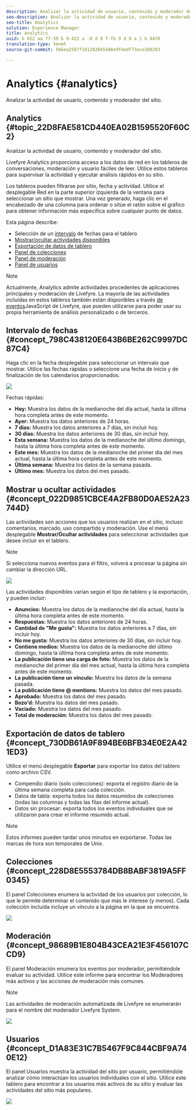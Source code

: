 ```yaml
---
description: Analizar la actividad de usuario, contenido y moderador del sitio.
seo-description: Analizar la actividad de usuario, contenido y moderador del sitio.
seo-title: Analytics
solution: Experience Manager
title: Analytics
uuid: b 022 aa 77-59 b 9-422 a -8 d 9 f-fb 9 d 8 a 1 b 0478
translation-type: tm+mt
source-git-commit: 566ea2587f101202045488e9f4edf73ece100293

---
```



# Analytics  {#analytics}

Analizar la actividad de usuario, contenido y moderador del sitio.

## Analytics  {#topic_22D8FAE581CD440EA02B1595520F60C2}

Analizar la actividad de usuario, contenido y moderador del sitio.

Livefyre Analytics proporciona acceso a los datos de red en los tableros de conversaciones, moderación y usuario fáciles de leer. Utilice estos tableros para supervisar la actividad y ejecutar análisis rápidos en su sitio.

Los tableros pueden filtrarse por sitio, fecha y actividad. Utilice el desplegable Red en la parte superior izquierda de la ventana para seleccionar un sitio que mostrar. Una vez generado, haga clic en el encabezado de una columna para ordenar o sitúe el ratón sobre el gráfico para obtener información más específica sobre cualquier punto de datos.

Esta página describe:

* Selección de un [intervalo](https://answers.livefyre.com/livefyre-studio-version-1/studio/analytics/#DateRange) de fechas para el tablero
* [Mostrar/ocultar actividades disponibles](https://answers.livefyre.com/livefyre-studio-version-1/studio/analytics/#ShowHideActivities)
* [Exportación de datos de tablero](https://answers.livefyre.com/livefyre-studio-version-1/studio/analytics/#ExportDashboardData)
* [Panel de colecciones](https://answers.livefyre.com/livefyre-studio-version-1/studio/analytics/#CollectionsDashboard)
* [Panel de moderación](https://answers.livefyre.com/livefyre-studio-version-1/studio/analytics/#ModerationDashboard)
* [Panel de usuarios](https://answers.livefyre.com/livefyre-studio-version-1/studio/analytics/#UsersDashboard)

>[!NOTE]
>
>Actualmente, Analytics admite actividades procedentes de aplicaciones principales y moderación de Livefyre. La mayoría de las actividades incluidas en estos tableros también están disponibles a través [de eventos](https://answers.livefyre.com/developers/reference/app-customizations/javascript-events/)JavaScript de Livefyre, que pueden utilizarse para poder usar su propia herramienta de análisis personalizado o de terceros.

## Intervalo de fechas {#concept_798C438120E643B6BE262C9997DC87C4}

Haga clic en la fecha desplegable para seleccionar un intervalo que mostrar. Utilice las fechas rápidas o seleccione una fecha de inicio y de finalización de los calendarios proporcionados.

![](assets/analytics-date-range.png)

Fechas rápidas:

* **Hoy:** Muestra los datos de la medianoche del día actual, hasta la última hora completa antes de este momento.
* **Ayer:** Muestra los datos anteriores de 24 horas.
* **7 días:** Muestra los datos anteriores a 7 días, sin incluir hoy.
* **30 días:** Muestra los datos anteriores de 30 días, sin incluir hoy.
* **Esta semana:** Muestra los datos de la medianoche del último domingo, hasta la última hora completa antes de este momento.
* **Este mes:** Muestra los datos de la medianoche del primer día del mes actual, hasta la última hora completa antes de este momento.
* **Última semana:** Muestra los datos de la semana pasada.
* **Último mes:** Muestra los datos del mes pasado.

## Mostrar u ocultar actividades {#concept_022D9851CBCE4A2FB80D0AE52A23744D}

Las actividades son acciones que los usuarios realizan en el sitio, incluso comentarios, marcado, uso compartido y moderación. Use el menú desplegable **Mostrar/Ocultar actividades** para seleccionar actividades que desee incluir en el tablero.

>[!NOTE]
>
>Si selecciona nuevos eventos para el filtro, volverá a procesar la página sin cambiar la dirección URL.

![](assets/analytics-show-hide-activities.png)

Las actividades disponibles varían según el tipo de tablero y la exportación, y pueden incluir:

* **Anuncios:** Muestra los datos de la medianoche del día actual, hasta la última hora completa antes de este momento.
* **Respuestas:** Muestra los datos anteriores de 24 horas.
* **Cantidad de "Me gusta":** Muestra los datos anteriores a 7 días, sin incluir hoy.
* **No me gusta:** Muestra los datos anteriores de 30 días, sin incluir hoy.
* **Contiene medios:** Muestra los datos de la medianoche del último domingo, hasta la última hora completa antes de este momento.
* **La publicación tiene una carga de foto:** Muestra los datos de la medianoche del primer día del mes actual, hasta la última hora completa antes de este momento.
* **La publicación tiene un vínculo:** Muestra los datos de la semana pasada.
* **La publicación tiene @ mentions:** Muestra los datos del mes pasado.
* **Aprobado:** Muestra los datos del mes pasado.
* **Bozo'd:** Muestra los datos del mes pasado.
* **Vaciado:** Muestra los datos del mes pasado.
* **Total de moderación:** Muestra los datos del mes pasado.

## Exportación de datos de tablero {#concept_730DB61A9F894BE6BFB34E0E2A421ED3}

Utilice el menú desplegable **Exportar** para exportar los datos del tablero como archivo CSV.

* Compendio diario (solo colecciones): exporta el registro diario de la última semana completa para cada colección.
* Datos de tabla: exporta todos los datos resumidos de colecciones (todas las columnas y todas las filas del informe actual).
* Datos sin procesar: exporta todos los eventos individuales que se utilizaron para crear el informe resumido actual.

>[!NOTE]
>
>Estos informes pueden tardar unos minutos en exportarse. Todas las marcas de hora son temporales de Unix.

## Colecciones {#concept_228D8E5553784DB8BABF3819A5FF0345}

El panel Colecciones enumera la actividad de los usuarios por colección, lo que le permite determinar el contenido que más le interese (y menos). Cada colección incluida incluye un vínculo a la página en la que se encuentra.

![](assets/analytics-collections.png)

## Moderación {#concept_98689B1E804B43CEA21E3F456107CCD9}

El panel Moderación enumera los eventos por moderador, permitiéndole evaluar su actividad. Utilice este informe para encontrar los Moderadores más activos y las acciones de moderación más comunes.

>[!NOTE]
>
>Las actividades de moderación automatizada de Livefyre se enumerarán para el nombre del moderador Livefyre System.

![](assets/analytics-moderation.png)

## Usuarios {#concept_D1A83E31C7B5467F9C844CBF9A740E12}

El panel Usuarios muestra la actividad del sitio por usuario, permitiéndole analizar cómo interactúan los usuarios individuales con el sitio. Utilice este tablero para encontrar a los usuarios más activos de su sitio y evaluar las actividades del sitio más populares.

![](assets/analytics-users.png)

